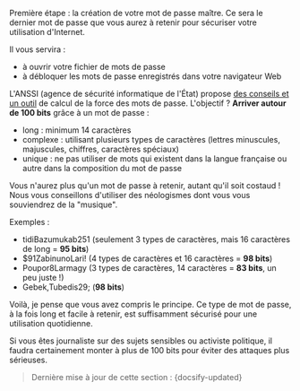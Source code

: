 Première étape : la création de votre mot de passe maître. Ce sera le dernier mot de passe que vous aurez à retenir pour sécuriser votre utilisation d'Internet.

Il vous servira :

- à ouvrir votre fichier de mots de passe
- à débloquer les mots de passe enregistrés dans votre navigateur Web

L'ANSSI (agence de sécurité informatique de l'État) propose [des conseils et un outil](https://www.ssi.gouv.fr/administration/precautions-elementaires/calculer-la-force-dun-mot-de-passe/) de calcul de la force des mots de passe. L'objectif ? **Arriver autour de 100 bits** grâce à un mot de passe :

- long : minimum 14 caractères
- complexe : utilisant plusieurs types de caractères (lettres minuscules, majuscules, chiffres, caractères spéciaux)
- unique : ne pas utiliser de mots qui existent dans la langue française ou autre dans la composition du mot de passe

Vous n'aurez plus qu'un mot de passe à retenir, autant qu'il soit costaud ! Nous vous conseillons d'utiliser des néologismes dont vous vous souviendrez de la "musique".

Exemples :

- tidiBazumukab251 (seulement 3 types de caractères, mais 16 caractères de long = **95 bits**)
- $91ZabinunoLari! (4 types de caractères et 16 caractères = **98 bits**)
- Poupor8Larmagy (3 types de caractères, 14 caractères = **83 bits**, un peu juste !)
- Gebek,Tubedis29; (**98 bits**)

Voilà, je pense que vous avez compris le principe. Ce type de mot de passe, à la fois long et facile à retenir, est suffisamment sécurisé pour une utilisation quotidienne.

Si vous êtes journaliste sur des sujets sensibles ou activiste politique, il faudra certainement monter à plus de 100 bits pour éviter des attaques plus sérieuses.

> Dernière mise à jour de cette section : {docsify-updated}
